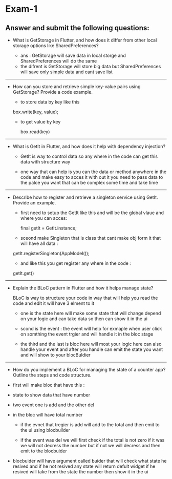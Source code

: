 # Exam-1
## Answer and submit the following questions:
- What is GetStorage in Flutter, and how does it differ from other local storage options like SharedPreferences?



  - ans : GetStorage will save data in local storge and SharedPreferences will do the same
  - the difrent is GetStorage will store big data but SharedPreferences will save only simple data and cant save list




---


- How can you store and retrieve simple key-value pairs using GetStorage? Provide a code example.

  - to store data by key like this

  box.write(key, value);



  - to get value by key 

    box.read(key)



---




- What is GetIt in Flutter, and how does it help with dependency injection?



   - GetIt is way to control data so any where in the code can get this data with structure way 


   - one way that can help is you can the data or method anywhere in the code and make eazy to acces it with out it you need to pass data to the palce you want that can be  complex some time and take time



---


- Describe how to register and retrieve a singleton service using GetIt. Provide an example.

   - first need to setup the GetIt like this  and will be the global vlaue and where you can acces:

     final getIt = GetIt.instance;


    - sceond make Singleton that is class that cant make obj form it that will have all data :

    getIt.registerSingleton<AppModel>(AppModel());


    - and like this you get register any where in the code :

    getIt.get<AppModel>()


---


- Explain the BLoC pattern in Flutter and how it helps manage state?


   BLoC is way to structure your code in way that will help you read the code and edit it  will have 3 elment to it



   - one is the state here will make some state that will change depend on your logic and can take data so then can show it in the ui


   - scond is the event : the event will help for exmaple when user click on somthing the event trgier and  will handle it in the bloc stage



   - the third and the last is bloc here will most your logic  here can also handle your event and after you handle can emit the state you want and will show to your blocBuldier









---
- How do you implement a BLoC for managing the state of a counter app? Outline the steps and code structure. 




- first will make bloc that have this :

- state to show data that have number 


- two event one is add and the other del


- in the bloc will have total number

  -  if the evnet that tregier is add will add to the total and then emit to the ui using blocbuilder


  - if the event was  del we will first check if the total is not zero if it was we will not decress the number but if not we will decress and then emit to the blocbuider





- blocbuider will have argument called buider that will check what state he resived and if he not resived any state will return defult widget if he  resived will take from the state the number then show it in the ui









